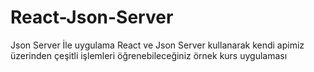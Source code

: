 # React-Json-Server
 Json Server İle uygulama
React ve Json Server kullanarak kendi apimiz üzerinden çeşitli işlemleri öğrenebileceğiniz örnek kurs uygulaması
